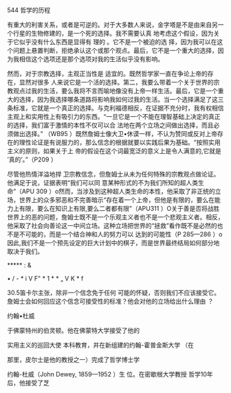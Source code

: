 544 哲学的历程

有重大的利害关系，或者是可逆的。对于大多数人来说，金字塔是不是由来自另一个行星的生物修建的，是一个死的选择。我不需要认真 地考虑这个假设，因为关于它似乎没有什么东西是显得有 理的 。它不是一个被迫的选 择，因为我可以在这个问题上悬置判断，拒绝承认这个或那个观点。最后，它不是一个重大的选择，因为我相信这个选项还是那个选项对我的生活似乎没有影响。

然而，对于宗教选择，主观正当性是 适宜的。既然哲学家一直在争论上帝的存在，显然对很多 人来说它是一个活的选择。第二，我要么带着一个关于世界的宗教观点过我的生活，要么我将不言而喻地像没有上帝一样生活。最后，它是一个重大的选择，因为我选择哪条道路将影响我如何过我的生活。当一个选择满足了这三条标准，它就是一个真正的选择。与克利福德相反，在证据不充分时，我有权相信主观上和实用性上有吸引力的东西。“一旦它是一个不能在理智基础上决定的真正的选择，我们富于激情的本性不仅可以合 法地在两个立场之间做出选择，而且必须做出选择。” （WB95 ）既然詹姆士像大卫•休谟一样，不认为赞同或反对上帝存在的理性论证是有说服力的，那么信念的根据就要以实践后果为基础。“按照实用主义的原则，如果关于上 帝的假设在这个词最宽泛的意义上是令人满意的,它就是 ’真的’。”（P209 ）

尽管他热情洋溢地捍 卫宗教信念，但詹姆士从未为任何特殊的宗教观点做论证。他满足于说，证据表明“我们可以同 意某种形式的不为我们所知的超人类生命”（APU 309 ）o然而，当涉及到这种超人类生命的本性，他采取了非正统的立场，世界上的众多邪恶和不完善暗示“存在着一个上帝，但他是有限的，要么在能力上有限，要么在知识上有限,要么二者都有限”（APU311 ）O关于善是否将战胜世界上的恶的问题，詹姆士既不是一个乐观主义者也不是一个悲观主义者。相反，他采取了社会向善论这一中间立场。这种立场把世界的“拯救”看作既不是必然的也不是不可能的，而是一个结合神和人的努力可以 达到的可能性（P 285—286 ）o因此,我们不是一个预先设定的巨大计划中的棋子，而是世界最终结局如何部分地取决于我们。

***** : &

• / - * i V F" * 1 * * „ V K * f

30.5笛卡尔主张，除非一个信念免于任何 可能的怀疑，否则我们不应该接受它。詹姆士会如何回应这个信念可接受性的标准？他会对他的立场给出什么理由 ？

约翰•杜威

于佛蒙特州的伯灵顿。他在佛蒙特大学接受了他的

实用主义的巡回大使 本科教育，并在新组建的约翰-霍普金斯大学 （在

那里，皮尔士是他的教授之一）完成了哲学博士学

约翰-杜威（John Dewey,  1859—1952 ）生 位。在密歇根大学教授 哲学10年后，他接受了芝

